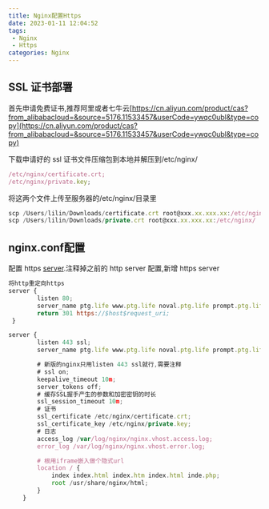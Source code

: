 ```yaml
---
title: Nginx配置Https
date: 2023-01-11 12:04:52
tags: 
 - Nginx 
 - Https
categories: Nginx
---
```




## ****SSL 证书部署****

首先申请免费证书,推荐阿里或者七牛云[https://cn.aliyun.com/product/cas?from_alibabacloud=&source=5176.11533457&userCode=ywqc0ubl&type=copy](https://cn.aliyun.com/product/cas?from_alibabacloud=&source=5176.11533457&userCode=ywqc0ubl&type=copy)

下载申请好的 ssl 证书文件压缩包到本地并解压到/etc/nginx/

```jsx
/etc/nginx/certificate.crt;
/etc/nginx/private.key;
```

将这两个文件上传至服务器的/etc/nginx/目录里

```jsx
scp /Users/lilin/Downloads/certificate.crt root@xxx.xx.xxx.xx:/etc/nginx/
scp /Users/lilin/Downloads/private.crt root@xxx.xx.xxx.xx:/etc/nginx/
```

## nginx.conf配置

配置 https [server](https://link.segmentfault.com/?enc=j1N%2B5oPWtgTmj4YYsFd5ww%3D%3D.x32KBqxEXmGOwmMZfGjqRXhbghKgM1LsJhVbG%2B8iji5BQ1P9tGkbxC2u%2FdahY%2BV6).注释掉之前的 http server 配置,新增 https server

```jsx
将http重定向https
server {
        listen 80;
        server_name ptg.life www.ptg.life noval.ptg.life prompt.ptg.life naifu.ptg.life;
        return 301 https://$host$request_uri;
 }

server {
        listen 443 ssl;
        server_name ptg.life www.ptg.life noval.ptg.life prompt.ptg.life naifu.ptg.life;

        # 新版的nginx只用listen 443 ssl就行,需要注释
        # ssl on;
        keepalive_timeout 10m;
        server_tokens off;
        # 缓存SSL握手产生的参数和加密密钥的时长
        ssl_session_timeout 10m;
        # 证书
        ssl_certificate /etc/nginx/certificate.crt;
        ssl_certificate_key /etc/nginx/private.key;
        # 日志
        access_log /var/log/nginx/nginx.vhost.access.log;
        error_log /var/log/nginx/nginx.vhost.error.log;

        # 根用iframe嵌入做个隐式url
        location / {
            index index.html index.htm index.html inde.php;
            root /usr/share/nginx/html;
        }
    }
```
